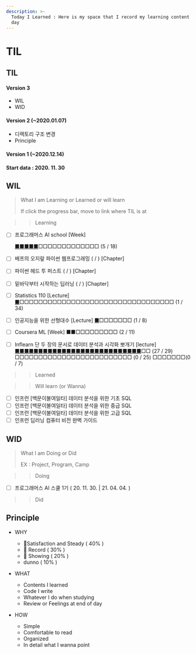 ```yaml
---
description: >-
  Today I Learned : Here is my space that I record my learning content day by
  day
---
```


# TIL

## TIL

#### Version 3 

* WIL
* WID

#### Version 2 \(~2020.01.07\)

* 디렉토리 구조 변경
* Principle

#### Version 1 \(~2020.12.14\) 

#### Start data : 2020. 11. 30

## WIL

> What I am Learning or Learned or will learn
>
> If click the progress bar, move to link where TIL is at



> > Learning

* [ ] 프로그래머스 AI school  \[Week\] 

  [■](https://sangmandu.gitbook.io/til/2020/dec/1)[■](https://sangmandu.gitbook.io/til/2020/dec/7)[■](https://sangmandu.gitbook.io/til/2020/dec/14)[■](https://sangmandu.gitbook.io/til/2020/dec/21)[■](https://sangmandu.gitbook.io/til/2021/jan/4)□□□□□□□□□□□□□ \(5 / 18\)

* [ ] 배프의 오지랖 파이썬 웹프로그래밍 \( / \) \[Chapter\]
* [ ] 파이썬 헤드 투 퍼스트 \( / \) \[Chapter\]
* [ ] 밑바닥부터 시작하는 딥러닝 \( / \) \[Chapter\]
* [ ] Statistics 110 \[Lecture\] [■](https://sangmandu.gitbook.io/til/2021/jan/8)□□□□□□□□□□□□□□□□□□□□□□□□□□□□□□□□□ \(1 / 34\)
* [ ] 인공지능을 위한 선형대수 \[Lecture\] [■](https://sangmandu.gitbook.io/til/2021/jan/8)□□□□□□□ \(1 / 8\)
* [ ] Coursera ML \[Week\] ■■□□□□□□□□□ \(2 / 11\)
* [ ] Inflearn 단 두 장의 문서로 데이터 분석과 시각화 뽀개기 \[lecture\] [■■■■■](https://sangmandu.gitbook.io/til/2021/jan/1)[■](https://sangmandu.gitbook.io/til/2021/jan/2)[■■■■](https://sangmandu.gitbook.io/til/2021/jan/3)[■■■■■](https://sangmandu.gitbook.io/til/2021/jan/4)[■■■■■■■■■■■■](https://sangmandu.gitbook.io/til/2021/jan/5)□□ \(27 / 29\) □□□□□□□□□□□□□□□□□□□□□□□□□ \(0 / 25\) □□□□□□□\(0 / 7\) 

> > Learned





> > Will learn \(or Wanna\)

* [ ] 인프런 \[백문이불여일타\] 데이터 분석을 위한 기초 SQL
* [ ] 인프런 \[백문이불여일타\] 데이터 분석을 위한 중급 SQL
* [ ] 인프런 \[백문이불여일타\] 데이터 분석을 위한 고급 SQL
* [ ] 인프런 딥러닝 컴퓨터 비전 완벽 가이드

## WID

> What I am Doing or Did
>
> EX : Project, Program, Camp



> > Doing

* [ ] 프로그래머스 AI 스쿨 1기 \( 20. 11. 30. \| 21. 04. 04. \)



> > Did



## Principle

* WHY

  * 🥇Satisfaction and Steady \( 40% \)
  * 🥈 Record \( 30% \)
  * 🥉 Showing \( 20% \)
  *  dunno \( 10% \)

* WHAT

  * Contents I learned
  * Code I write
  * Whatever I do when studying
  * Review or Feelings at end of day

* HOW
  * Simple
  * Comfortable to read
  * Organized
  * In detail what I wanna point 

## 

